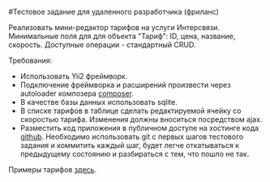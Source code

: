 #Тестовое задание для удаленного разработчика (фриланс)

Реализовать мини-редактор тарифов на услуги Интерсвязи. 
Минимальные поля для для объекта "Тариф": ID, цена, название, скорость. 
Доступные операции - стандартный CRUD. 

Требования:
* Использовать Yii2 фреймворк.
* Подключение фреймворка и расширений произвести через autoloader композера [composer](https://getcomposer.org/). 
* В качестве базы данных использовать sqlite. 
* В списке тарифов в таблице сделать редактируемой ячейку со скоростью тарифа. Изменения должны вноситься посредством ajax.
* Разместить код приложения в публичном доступе на хостинге кода [github](https://github.com/). Необходимо использовать git с первых шагов тестового задания и коммитить каждый шаг, будет легче откатываться к предыдущему состоянию и разбираться с тем, что пошло не так.

Примеры тарифов [здесь](http://www.is74.ru/home/internet/tariffs/index.php). 
